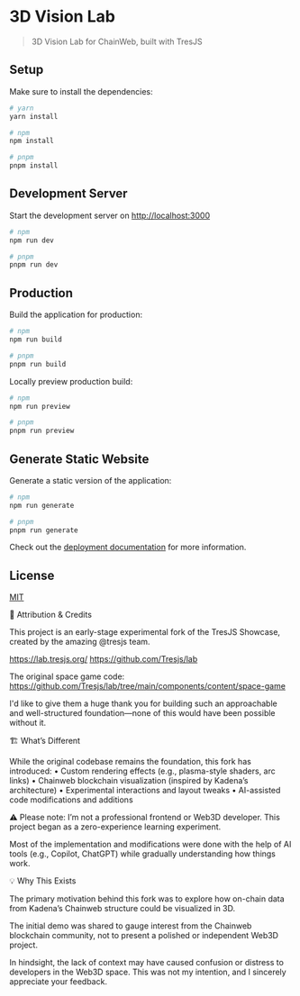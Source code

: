 # 3D Vision Lab

> 3D Vision Lab for ChainWeb, built with TresJS

## Setup

Make sure to install the dependencies:

```bash
# yarn
yarn install

# npm
npm install

# pnpm
pnpm install
```

## Development Server

Start the development server on <http://localhost:3000>

```bash
# npm
npm run dev

# pnpm
pnpm run dev
```

## Production

Build the application for production:

```bash
# npm
npm run build

# pnpm
pnpm run build
```

Locally preview production build:

```bash
# npm
npm run preview

# pnpm
pnpm run preview
```

## Generate Static Website

Generate a static version of the application:

```bash
# npm
npm run generate

# pnpm
pnpm run generate
```

Check out the [deployment documentation](https://nuxt.com/docs/getting-started/deployment) for more information.

## License

[MIT](/LICENSE)

🧾 Attribution & Credits

This project is an early-stage experimental fork of the TresJS Showcase, created by the amazing @tresjs team.

https://lab.tresjs.org/
https://github.com/Tresjs/lab

The original space game code:
https://github.com/Tresjs/lab/tree/main/components/content/space-game


I'd like to give them a huge thank you for building such an approachable and well-structured foundation—none of this would have been possible without it.

🏗️ What’s Different

While the original codebase remains the foundation, this fork has introduced:
 • Custom rendering effects (e.g., plasma-style shaders, arc links)
 • Chainweb blockchain visualization (inspired by Kadena’s architecture)
 • Experimental interactions and layout tweaks
 • AI-assisted code modifications and additions

⚠️ Please note: I’m not a professional frontend or Web3D developer. This project began as a zero-experience learning experiment.

Most of the implementation and modifications were done with the help of AI tools (e.g., Copilot, ChatGPT) while gradually understanding how things work.

💡 Why This Exists

The primary motivation behind this fork was to explore how on-chain data from Kadena’s Chainweb structure could be visualized in 3D.

The initial demo was shared to gauge interest from the Chainweb blockchain community, not to present a polished or independent Web3D project.

In hindsight, the lack of context may have caused confusion or distress to developers in the Web3D space. This was not my intention, and I sincerely appreciate your feedback.
